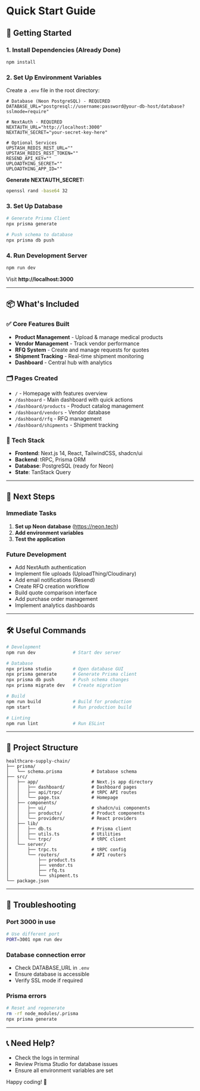# Quick Start Guide

## 🚀 Getting Started

### 1. Install Dependencies (Already Done)
```bash
npm install
```

### 2. Set Up Environment Variables
Create a `.env` file in the root directory:

```env
# Database (Neon PostgreSQL) - REQUIRED
DATABASE_URL="postgresql://username:password@your-db-host/database?sslmode=require"

# NextAuth - REQUIRED
NEXTAUTH_URL="http://localhost:3000"
NEXTAUTH_SECRET="your-secret-key-here"

# Optional Services
UPSTASH_REDIS_REST_URL=""
UPSTASH_REDIS_REST_TOKEN=""
RESEND_API_KEY=""
UPLOADTHING_SECRET=""
UPLOADTHING_APP_ID=""
```

**Generate NEXTAUTH_SECRET:**
```bash
openssl rand -base64 32
```

### 3. Set Up Database
```bash
# Generate Prisma Client
npx prisma generate

# Push schema to database
npx prisma db push
```

### 4. Run Development Server
```bash
npm run dev
```

Visit **http://localhost:3000**

---

## 📦 What's Included

### ✅ Core Features Built
- **Product Management** - Upload & manage medical products
- **Vendor Management** - Track vendor performance
- **RFQ System** - Create and manage requests for quotes
- **Shipment Tracking** - Real-time shipment monitoring
- **Dashboard** - Central hub with analytics

### 🗂️ Pages Created
- `/` - Homepage with features overview
- `/dashboard` - Main dashboard with quick actions
- `/dashboard/products` - Product catalog management
- `/dashboard/vendors` - Vendor database
- `/dashboard/rfq` - RFQ management
- `/dashboard/shipments` - Shipment tracking

### 🔧 Tech Stack
- **Frontend**: Next.js 14, React, TailwindCSS, shadcn/ui
- **Backend**: tRPC, Prisma ORM
- **Database**: PostgreSQL (ready for Neon)
- **State**: TanStack Query

---

## 🎯 Next Steps

### Immediate Tasks
1. **Set up Neon database** (https://neon.tech)
2. **Add environment variables**
3. **Test the application**

### Future Development
- Add NextAuth authentication
- Implement file uploads (UploadThing/Cloudinary)
- Add email notifications (Resend)
- Create RFQ creation workflow
- Build quote comparison interface
- Add purchase order management
- Implement analytics dashboards

---

## 🛠️ Useful Commands

```bash
# Development
npm run dev              # Start dev server

# Database
npx prisma studio        # Open database GUI
npx prisma generate      # Generate Prisma client
npx prisma db push       # Push schema changes
npx prisma migrate dev   # Create migration

# Build
npm run build            # Build for production
npm start                # Run production build

# Linting
npm run lint             # Run ESLint
```

---

## 📁 Project Structure

```
healthcare-supply-chain/
├── prisma/
│   └── schema.prisma           # Database schema
├── src/
│   ├── app/                    # Next.js app directory
│   │   ├── dashboard/          # Dashboard pages
│   │   ├── api/trpc/           # tRPC API routes
│   │   └── page.tsx            # Homepage
│   ├── components/
│   │   ├── ui/                 # shadcn/ui components
│   │   ├── products/           # Product components
│   │   └── providers/          # React providers
│   ├── lib/
│   │   ├── db.ts               # Prisma client
│   │   ├── utils.ts            # Utilities
│   │   └── trpc/               # tRPC client
│   └── server/
│       ├── trpc.ts             # tRPC config
│       └── routers/            # API routers
│           ├── product.ts
│           ├── vendor.ts
│           ├── rfq.ts
│           └── shipment.ts
└── package.json
```

---

## 🐛 Troubleshooting

### Port 3000 in use
```bash
# Use different port
PORT=3001 npm run dev
```

### Database connection error
- Check DATABASE_URL in `.env`
- Ensure database is accessible
- Verify SSL mode if required

### Prisma errors
```bash
# Reset and regenerate
rm -rf node_modules/.prisma
npx prisma generate
```

---

## 📞 Need Help?

- Check the logs in terminal
- Review Prisma Studio for database issues
- Ensure all environment variables are set

Happy coding! 🎉
